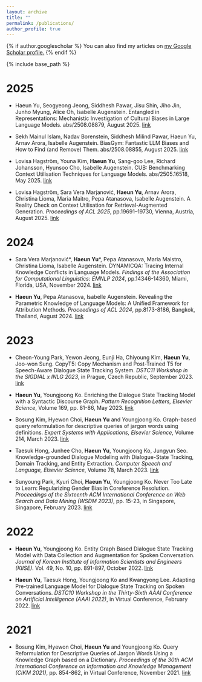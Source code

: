 ```yaml
---
layout: archive
title: ""
permalink: /publications/
author_profile: true
---
```


{% if author.googlescholar %}
  You can also find my articles on <u><a href="{{author.googlescholar}}">my Google Scholar profile</a>.</u>
{% endif %}

{% include base_path %}

2025
=====

* Haeun Yu, Seogyeong Jeong, Siddhesh Pawar, Jisu Shin, Jiho Jin, Junho Myung, Alice Oh, Isabelle Augenstein. Entangled in Representations: Mechanistic Investigation of Cultural Biases in Large Language Models. abs/2508.08879, August 2025. [link](https://arxiv.org/abs/2508.08879)

* Sekh Mainul Islam, Nadav Borenstein, Siddhesh Milind Pawar, Haeun Yu, Arnav Arora, Isabelle Augenstein. BiasGym: Fantastic LLM Biases and How to Find (and Remove) Them. abs/2508.08855, August 2025. [link](https://arxiv.org/abs/2508.08855)

* Lovisa Hagström, Youna Kim, **Haeun Yu**, Sang-goo Lee, Richard Johansson, Hyunsoo Cho, Isabelle Augenstein. CUB: Benchmarking Context Utilisation Techniques for Language Models. abs/2505.16518, May 2025. [link](https://arxiv.org/abs/2505.16518)

* Lovisa Hagström, Sara Vera Marjanović, **Haeun Yu**, Arnav Arora, Christina Lioma, Maria Maitro, Pepa Atanasova, Isabelle Augenstein. A Reality Check on Context Utilisation for Retrieval-Augmented Generation. <em>Proceedings of ACL 2025</em>, pp.19691–19730, Vienna, Austria, August 2025. [link](https://aclanthology.org/2025.acl-long.968/)

2024
=====

* Sara Vera Marjanović*, **Haeun Yu***, Pepa Atanasova, Maria Maistro, Christina Lioma, Isabelle Augenstein.
DYNAMICQA: Tracing Internal Knowledge Conflicts in Language Models. <em>Findings of the Association for Computational Linguistics: EMNLP 2024</em>, pp.14346-14360, Miami, Florida, USA, November 2024. [link](https://aclanthology.org/2024.findings-emnlp.838/)

* **Haeun Yu**, Pepa Atanasova, Isabelle Augenstein. Revealing the Parametric Knowledge of Language Models: A Unified Framework for Attribution Methods. <em>Proceedings of ACL 2024</em>, pp.8173-8186, Bangkok, Thailand, August 2024. [link](https://aclanthology.org/2024.acl-long.444/)

2023
======
* Cheon-Young Park, Yewon Jeong, Eunji Ha, Chiyoung Kim, **Haeun Yu**, Joo-won Sung. CopyT5: Copy Mechanism and Post-Trained T5 for Speech-Aware Dialogue State Tracking System. <em>DSTC11 Workshop in the SIGDIAL x INLG 2023</em>, in Prague, Czech Republic, September 2023. [link](https://aclanthology.org/2023.dstc-1.11/)

* **Haeun Yu**, Youngjoong Ko. Enriching the Dialogue State Tracking Model with a Syntactic Discourse Graph. <em>Pattern Recognition Letters, Elsevier Science</em>, Volume 169, pp. 81-86, May 2023. [link](https://doi.org/10.1016/j.patrec.2023.03.024)

* Bosung Kim, Hyewon Choi, **Haeun Yu** and Youngjoong Ko. Graph-based query reformulation for descriptive queries of jargon words using definitions. <em>Expert Systems with Applications, Elsevier Science</em>, Volume 214, March 2023. [link](https://doi.org/10.1016/j.eswa.2022.119149)

* Taesuk Hong, Junhee Cho, **Haeun Yu**, Youngjoong Ko, Jungyun Seo. Knowledge-grounded Dialogue Modeling with Dialogue-State Tracking, Domain Tracking, and Entity Extraction. <em>Computer Speech and Language, Elsevier Science</em>, Volume 78, March 2023. [link](https://doi.org/10.1016/j.csl.2022.101460)

* Sunyoung Park, Kyuri Choi, **Haeun Yu**, Youngjoong Ko. Never Too Late to Learn: Regularizing Gender Bias in Coreference Resolution. <em>Proceedings of the Sixteenth ACM International Conference on Web Search and Data Mining (WSDM 2023)</em>, pp. 15-23, in Singapore, Singapore, February 2023. [link](https://dl.acm.org/doi/10.1145/3539597.3570473)

2022
======
* **Haeun Yu**, Youngjoong Ko. Entity Graph Based Dialogue State Tracking Model with Data Collection and Augmentation for Spoken Conversation. <em>Journal of Korean Institute of Information Scientists and Engineers (KIISE)</em>. Vol. 49, No. 10, pp. 891-897, October 2022. [link](http://doi.org/10.5626/JOK.2022.49.10.891)

* **Haeun Yu**, Taesuk Hong, Youngjoong Ko and Kwangyong Lee. Adapting Pre-trained Language Model for Dialogue State Tracking on Spoken Conversations. <em>DSTC10 Workshop in the Thirty-Sixth AAAI Conference on Artificial Intelligence (AAAI 2022)</em>, in Virtual Conference, February 2022. [link](https://github.com/shanemoon/dstc10/raw/main/papers/dstc10_aaai22_track2_25.pdf)

2021
======
* Bosung Kim, Hyewon Choi, **Haeun Yu** and Youngjoong Ko. Query Reformulation for Descriptive Queries of Jargon Words Using a Knowledge Graph based on a Dictionary. <em>Proceedings of the 30th ACM International Conference on Information and Knowledge Management (CIKM 2021)</em>, pp. 854-862, in Virtual Conference, November 2021. [link](https://doi.org/10.1145/3459637.3482382)
 


<!-- {% for post in site.publications reversed %}
  {% include archive-single.html %}
{% endfor %} -->
